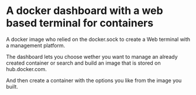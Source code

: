 # A docker dashboard with a web based terminal for containers 


A docker image who relied on the docker.sock to create a Web terminal with a management platform.

The dashboard lets you choose wether you want to manage an already created container or search and build an image that is stored on hub.docker.com.

And then create a container with the options you like from the image you built.

